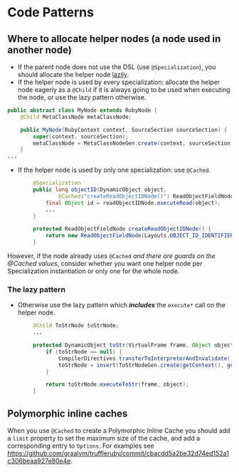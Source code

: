 # Code Patterns

## Where to allocate helper nodes (a node used in another node)

* If the parent node does not use the DSL (use `@Specialization`), you should allocate the helper node [lazily](#the-lazy-pattern).
* If the helper node is used by every specialization: allocate the helper node eagerly as a `@Child` if it is always going to be used when executing the node, or use the lazy pattern otherwise.
```java
public abstract class MyNode extends RubyNode {
    @Child MetaClassNode metaClassNode;

    public MyNode(RubyContext context, SourceSection sourceSection) {
        super(context, sourceSection);
        metaClassNode = MetaClassNodeGen.create(context, sourceSection, null);
    }
...
```
* If the helper node is used by only one specialization: use `@Cached`.
```java
        @Specialization
        public long objectID(DynamicObject object,
                @Cached("createReadObjectIDNode()") ReadObjectFieldNode readObjectIDNode) {
            final Object id = readObjectIDNode.executeRead(object);
            ...
        }

        protected ReadObjectFieldNode createReadObjectIDNode() {
            return new ReadObjectFieldNode(Layouts.OBJECT_ID_IDENTIFIER);
        }
```
However, if the node already uses `@Cached` *and there are guards on the @Cached values*,
consider whether you want one helper node per Specialization instantiation or only one for the whole node.

### The lazy pattern

* Otherwise use the lazy pattern which __*includes*__ the `execute*` call on the helper node.
```java
        @Child ToStrNode toStrNode;
        ...

        protected DynamicObject toStr(VirtualFrame frame, Object object) {
            if (toStrNode == null) {
                CompilerDirectives.transferToInterpreterAndInvalidate();
                toStrNode = insert(ToStrNodeGen.create(getContext(), getSourceSection(), null));
            }

            return toStrNode.executeToStr(frame, object);
        }
```

## Polymorphic inline caches

When you use `@Cached` to create a Polymorphic Inline Cache you should add a `limit` property to set the maximum size of the cache, and add a corresponding entry to `Options`. For examples see https://github.com/graalvm/truffleruby/commit/cbacdd5a2be32d74ed152a1c306beaa927e80e4e.
